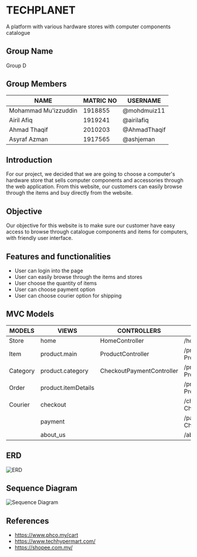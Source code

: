 # TECHPLANET
A platform with various hardware stores with computer components catalogue

## Group Name
Group D

## Group Members
NAME                 | MATRIC NO | USERNAME
-------------------- | --------- | ----
Mohammad Mu'izzuddin | 1918855   | @mohdmuiz11
Airil Afiq           | 1919241   | @airilafiq
Ahmad Thaqif         | 2010203   | @AhmadThaqif
Asyraf Azman         | 1917565   | @ashjeman

## Introduction
For our project, we decided that we are going to choose a computer's hardware store that sells computer components and accessories through the web application.
From this website, our customers can easily browse through the items and buy directly from the website.

## Objective
Our objective for this website is to make sure our customer have easy access to browse through catalogue components and items for computers, with friendly user interface.

## Features and functionalities
- User can login into the page
- User can easily browse through the items and stores
- User choose the quantity of items
- User can choose payment option
- User can choose courier option for shipping

## MVC Models
MODELS   |        VIEWS        | CONTROLLERS               | ROUTES
-------- | ------------------- | ------------------------- | ------
Store    | home                | HomeController            | /home -> HomeController
Item     | product.main        | ProductController         | /products -> ProductController
Category | product.category    | CheckoutPaymentController | /products/category -> ProductController
Order    | product.itemDetails |                           | /products/id -> ProductController
Courier  | checkout            |                           | /checkout -> CheckoutPaymentController
&nbsp;   | payment             |                           | /payment -> CheckoutPaymentController
&nbsp;   | about_us            |                           | /about us -> view about_us

## ERD
![ERD](https://noy12.imgbb.com/)

## Sequence Diagram
![Sequence Diagram](https://ibb.co/wWJ1NPD)

## References
- https://www.phco.my/cart
- https://www.techhypermart.com/
- https://shopee.com.my/
